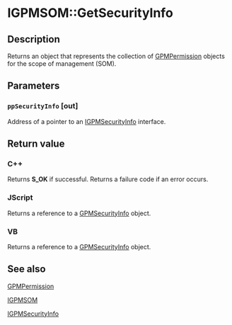 # IGPMSOM::GetSecurityInfo

## Description

Returns an object that represents the collection of
[GPMPermission](https://learn.microsoft.com/previous-versions/windows/desktop/api/gpmgmt/nn-gpmgmt-igpmpermission) objects for the scope of management (SOM).

## Parameters

### `ppSecurityInfo` [out]

Address of a pointer to an
[IGPMSecurityInfo](https://learn.microsoft.com/previous-versions/windows/desktop/api/gpmgmt/nn-gpmgmt-igpmsecurityinfo) interface.

## Return value

### C++

Returns **S_OK** if successful. Returns a failure code if an error occurs.

### JScript

Returns a reference to a [GPMSecurityInfo](https://learn.microsoft.com/previous-versions/windows/desktop/api/gpmgmt/nn-gpmgmt-igpmsecurityinfo) object.

### VB

Returns a reference to a [GPMSecurityInfo](https://learn.microsoft.com/previous-versions/windows/desktop/api/gpmgmt/nn-gpmgmt-igpmsecurityinfo) object.

## See also

[GPMPermission](https://learn.microsoft.com/previous-versions/windows/desktop/api/gpmgmt/nn-gpmgmt-igpmpermission)

[IGPMSOM](https://learn.microsoft.com/previous-versions/windows/desktop/api/gpmgmt/nn-gpmgmt-igpmsom)

[IGPMSecurityInfo](https://learn.microsoft.com/previous-versions/windows/desktop/api/gpmgmt/nn-gpmgmt-igpmsecurityinfo)